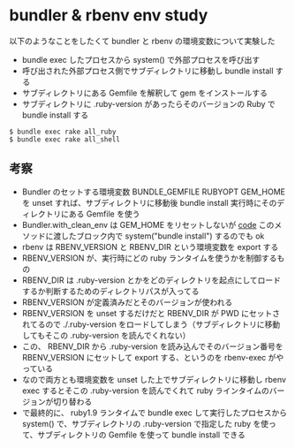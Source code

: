 # bundler & rbenv env study

以下のようなことをしたくて bundler と rbenv の環境変数について実験した

* bundle exec したプロセスから system() で外部プロセスを呼び出す
* 呼び出された外部プロセス側でサブディレクトリに移動し bundle install する
* サブディレクトリにある Gemfile を解釈して gem をインストールする
* サブディレクトリに .ruby-version があったらそのバージョンの Ruby で bundle install する


```
$ bundle exec rake all_ruby
$ bundle exec rake all_shell
```


## 考察

* Bundler のセットする環境変数 BUNDLE_GEMFILE RUBYOPT GEM_HOME を unset すれば、サブディレクトリに移動後 bundle install 実行時にそのディレクトリにある Gemfile を使う
* Bundler.with_clean_env は GEM_HOME をリセットしないが [code](https://github.com/carlhuda/bundler/blob/master/lib/bundler.rb#L210) このメソッドに渡したブロック内で system("bundle install") するのでも ok
* rbenv は RBENV_VERSION と RBENV_DIR という環境変数を export する
* RBENV_VERSION が、実行時にどの ruby ランタイムを使うかを制御するもの
* RBENV_DIR は .ruby-version とかをどのディレクトリを起点にしてロードするか判断するためのディレクトリパスが入ってる
* RBENV_VERSION が定義済みだとそのバージョンが使われる
* RBENV_VERSION を unset するだけだと RBENV_DIR が PWD にセットされてるので ./.ruby-version をロードしてしまう（サブディレクトリに移動してもそこの .ruby-version を読んでくれない）
* この、 RBENV_DIR から .ruby-version を読み込んでそのバージョン番号を RBENV_VERSION にセットして export する、というのを rbenv-exec がやっている
* なので両方とも環境変数を unset した上でサブディレクトリに移動し rbenv exec するとそこの .ruby-version を読んでくれて ruby ラインタイムのバージョンが切り替わる
* で最終的に、 ruby1.9 ランタイムで bundle exec して実行したプロセスから system() で、サブディレクトリの .ruby-version で指定した ruby を使って、サブディレクトリの Gemfile を使って bundle install できる
